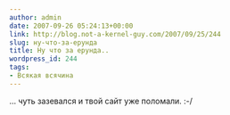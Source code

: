 ```yaml
---
author: admin
date: 2007-09-26 05:24:13+00:00
link: http://blog.not-a-kernel-guy.com/2007/09/25/244
slug: ну-что-за-ерунда
title: Ну что за ерунда..
wordpress_id: 244
tags:
- Всякая всячина
---
```


... чуть зазевался и твой сайт уже поломали. :-/
